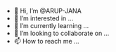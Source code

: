 - 👋 Hi, I’m @ARUP-JANA
- 👀 I’m interested in ...
- 🌱 I’m currently learning ...
- 💞️ I’m looking to collaborate on ...
- 📫 How to reach me ...

<!---
ARUP-JANA/ARUP-JANA is a ✨ special ✨ repository because its `README.md` (this file) appears on your GitHub profile.
You can click the Preview link to take a look at your changes.
--->
